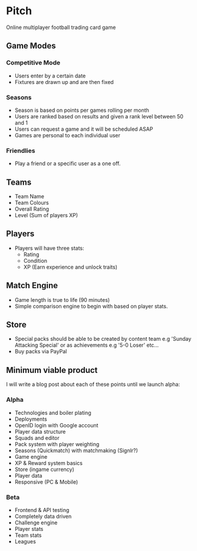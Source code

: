 # Pitch
Online multiplayer football trading card game

## Game Modes

### Competitive Mode
- Users enter by a certain date
- Fixtures are drawn up and are then fixed

### Seasons
- Season is based on points per games rolling per month
- Users are ranked based on results and given a rank level between 50 and 1
- Users can request a game and it will be scheduled ASAP
- Games are personal to each individual user

### Friendlies
- Play a friend or a specific user as a one off.

## Teams
- Team Name
- Team Colours
- Overall Rating
- Level (Sum of players XP)

## Players
- Players will have three stats:
    - Rating
    - Condition
    - XP (Earn experience and unlock traits)

## Match Engine
- Game length is true to life (90 minutes)
- Simple comparison engine to begin with based on player stats.

## Store
- Special packs should be able to be created by content team e.g 'Sunday Attacking Special' or as achievements e.g '5-0 Loser' etc...
- Buy packs via PayPal

## Minimum viable product
I will write a blog post about each of these points until we launch alpha:

### Alpha
- Technologies and boiler plating
- Deployments
- OpenID login with Google account
- Player data structure
- Squads and editor
- Pack system with player weighting
- Seasons (Quickmatch) with matchmaking (Signlr?)
- Game engine
- XP & Reward system basics
- Store (ingame currency)
- Player data
- Responsive (PC & Mobile)

### Beta
- Frontend & API testing
- Completely data driven
- Challenge engine
- Player stats
- Team stats
- Leagues


